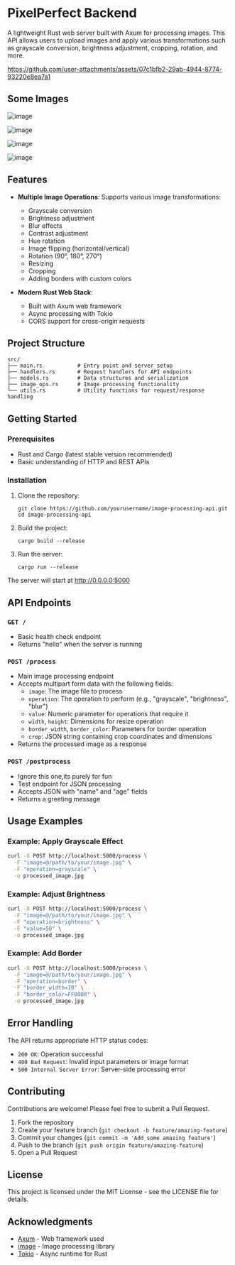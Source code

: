 # PixelPerfect Backend

A lightweight Rust web server built with Axum for processing images. This API allows users to upload images and apply various transformations such as grayscale conversion, brightness adjustment, cropping, rotation, and more.

https://github.com/user-attachments/assets/07c1bfb2-29ab-4944-8774-93220e8ea7a1

## Some Images

![image](https://github.com/user-attachments/assets/1fc5d799-b266-4cb9-a29e-9295173f4ec4)

![image](https://github.com/user-attachments/assets/4828e472-02b7-4302-be15-7bd8de728016)

![image](https://github.com/user-attachments/assets/35effff6-9d79-41bc-a7eb-f3b56d2afeae)

![image](https://github.com/user-attachments/assets/e23f0d4e-cfab-4aa7-b3eb-01a670e09e89)

## Features

- **Multiple Image Operations**: Supports various image transformations:
  - Grayscale conversion
  - Brightness adjustment
  - Blur effects
  - Contrast adjustment
  - Hue rotation
  - Image flipping (horizontal/vertical)
  - Rotation (90°, 180°, 270°)
  - Resizing
  - Cropping
  - Adding borders with custom colors

- **Modern Rust Web Stack**:
  - Built with Axum web framework
  - Async processing with Tokio
  - CORS support for cross-origin requests

## Project Structure

```
src/
├── main.rs           # Entry point and server setup
├── handlers.rs       # Request handlers for API endpoints
├── models.rs         # Data structures and serialization
├── image_ops.rs      # Image processing functionality
└── utils.rs          # Utility functions for request/response handling
```

## Getting Started

### Prerequisites

- Rust and Cargo (latest stable version recommended)
- Basic understanding of HTTP and REST APIs

### Installation

1. Clone the repository:
   ```
   git clone https://github.com/yourusername/image-processing-api.git
   cd image-processing-api
   ```

2. Build the project:
   ```
   cargo build --release
   ```

3. Run the server:
   ```
   cargo run --release
   ```

The server will start at http://0.0.0.0:5000

## API Endpoints

### `GET /`
- Basic health check endpoint
- Returns "hello" when the server is running

### `POST /process`
- Main image processing endpoint
- Accepts multipart form data with the following fields:
  - `image`: The image file to process
  - `operation`: The operation to perform (e.g., "grayscale", "brightness", "blur")
  - `value`: Numeric parameter for operations that require it
  - `width`, `height`: Dimensions for resize operation
  - `border_width`, `border_color`: Parameters for border operation
  - `crop`: JSON string containing crop coordinates and dimensions
- Returns the processed image as a response

### `POST /postprocess`
- Ignore this one,its purely for fun
- Test endpoint for JSON processing
- Accepts JSON with "name" and "age" fields
- Returns a greeting message

## Usage Examples

### Example: Apply Grayscale Effect

```bash
curl -X POST http://localhost:5000/process \
  -F "image=@/path/to/your/image.jpg" \
  -F "operation=grayscale" \
  -o processed_image.jpg
```

### Example: Adjust Brightness

```bash
curl -X POST http://localhost:5000/process \
  -F "image=@/path/to/your/image.jpg" \
  -F "operation=brightness" \
  -F "value=50" \
  -o processed_image.jpg
```

### Example: Add Border

```bash
curl -X POST http://localhost:5000/process \
  -F "image=@/path/to/your/image.jpg" \
  -F "operation=border" \
  -F "border_width=10" \
  -F "border_color=FF0000" \
  -o processed_image.jpg
```

## Error Handling

The API returns appropriate HTTP status codes:
- `200 OK`: Operation successful
- `400 Bad Request`: Invalid input parameters or image format
- `500 Internal Server Error`: Server-side processing error

## Contributing

Contributions are welcome! Please feel free to submit a Pull Request.

1. Fork the repository
2. Create your feature branch (`git checkout -b feature/amazing-feature`)
3. Commit your changes (`git commit -m 'Add some amazing feature'`)
4. Push to the branch (`git push origin feature/amazing-feature`)
5. Open a Pull Request

## License

This project is licensed under the MIT License - see the LICENSE file for details.

## Acknowledgments

- [Axum](https://github.com/tokio-rs/axum) - Web framework used
- [image](https://github.com/image-rs/image) - Image processing library
- [Tokio](https://tokio.rs/) - Async runtime for Rust



